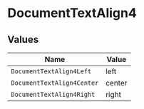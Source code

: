 # DocumentTextAlign4


## Values

| Name                       | Value                      |
| -------------------------- | -------------------------- |
| `DocumentTextAlign4Left`   | left                       |
| `DocumentTextAlign4Center` | center                     |
| `DocumentTextAlign4Right`  | right                      |